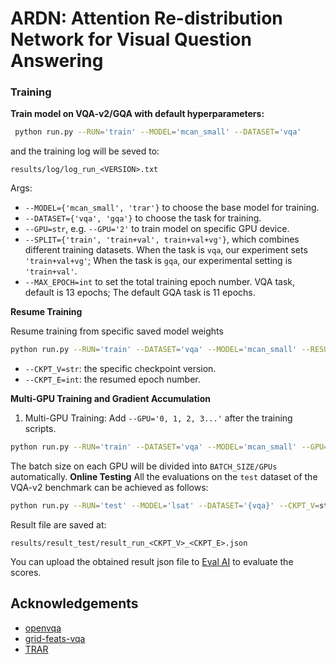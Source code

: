 # ARDN: Attention Re-distribution Network for Visual Question Answering


### Training

**Train model on VQA-v2/GQA with default hyperparameters:**

```bash
 python run.py --RUN='train' --MODEL='mcan_small' --DATASET='vqa'
```
and the training log will be seved to:

```
results/log/log_run_<VERSION>.txt
```
Args:
- `--MODEL={'mcan_small', 'trar'}` to choose the base model for training.
- `--DATASET={'vqa', 'gqa'}` to choose the task for training.
- `--GPU=str`, e.g. `--GPU='2'` to train model on specific GPU device.
- `--SPLIT={'train', 'train+val', train+val+vg'}`, which combines different training datasets. When the task is `vqa`, our experiment sets `'train+val+vg'`; When the task is `gqa`, our experimental setting is `'train+val'`.
- `--MAX_EPOCH=int` to set the total training epoch number. VQA task, default is 13 epochs; The default GQA task is 11 epochs.




**Resume Training**

Resume training from specific saved model weights
```bash
python run.py --RUN='train' --DATASET='vqa' --MODEL='mcan_small' --RESUME=True --CKPT_V=str --CKPT_E=int
```
- `--CKPT_V=str`: the specific checkpoint version.
- `--CKPT_E=int`: the resumed epoch number.

**Multi-GPU Training and Gradient Accumulation**
1. Multi-GPU Training:
Add `--GPU='0, 1, 2, 3...'` after the training scripts.
```bash
python run.py --RUN='train' --DATASET='vqa' --MODEL='mcan_small' --GPU='0,1,2,3'
```
The batch size on each GPU will be divided into `BATCH_SIZE/GPUs` automatically.
**Online Testing**
All the evaluations on the `test` dataset of the VQA-v2 benchmark can be achieved as follows:

```bash
python run.py --RUN='test' --MODEL='lsat' --DATASET='{vqa}' --CKPT_V=str --CKPT_E=int
```

Result file are saved at:

`results/result_test/result_run_<CKPT_V>_<CKPT_E>.json`

You can upload the obtained result json file to [Eval AI](https://evalai.cloudcv.org/web/challenges) to evaluate the scores.



## Acknowledgements
- [openvqa](https://github.com/MILVLG/openvqa)
- [grid-feats-vqa](https://github.com/facebookresearch/grid-feats-vqa)
- [TRAR](https://github.com/rentainhe/TRAR-VQA)

